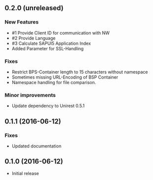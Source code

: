 ## 0.2.0 (unreleased)

### New Features
- \#1 Provide Client ID for communication with NW 
- \#2 Provide Language
- \#3 Calculate SAPUI5 Application Index
- Added Parameter for SSL-Handling
 
### Fixes
- Restrict BPS-Container length to 15 characters without namespace
- Sometimes missing URL-Encoding of BSP Container
- Namespace handling for file comparison.

### Minor improvements
- Update dependency to Unirest 0.5.1

## 0.1.1 (2016-06-12)

### Fixes
- Updated documentation

## 0.1.0 (2016-06-12)

- Initial release
